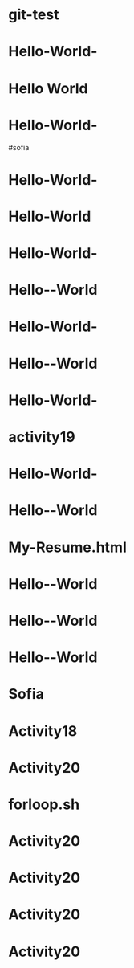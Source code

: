 # git-test
# Hello-World-
# Hello World
# Hello-World-
#sofia
# Hello-World-
# Hello-World
# Hello-World-
# Hello--World
# Hello-World-
# Hello--World
# Hello-World-
# activity19
# Hello-World-
# Hello--World
# My-Resume.html
# Hello--World
# Hello--World
# Hello--World
# Sofia
# Activity18
# Activity20
# forloop.sh
# Activity20
# Activity20
# Activity20
# Activity20
